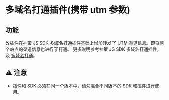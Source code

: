 # 多域名打通插件(携带 utm 参数)
## 功能
改插件在神策 JS SDK 多域名打通插件基础上增加转发了 UTM 渠道信息。即将两个站点的渠道信息也进行了打通。
更多说明参考神策 JS SDK 多域名打通插件，及 [多域名打通](https://manual.sensorsdata.cn/sa/latest/tech_sdk_client_web_link-33292590.html)。

## ⚠️ 注意
- 插件和 SDK 必须在同一个版本中，请勿混合不同版本的 SDK 和插件进行使用。